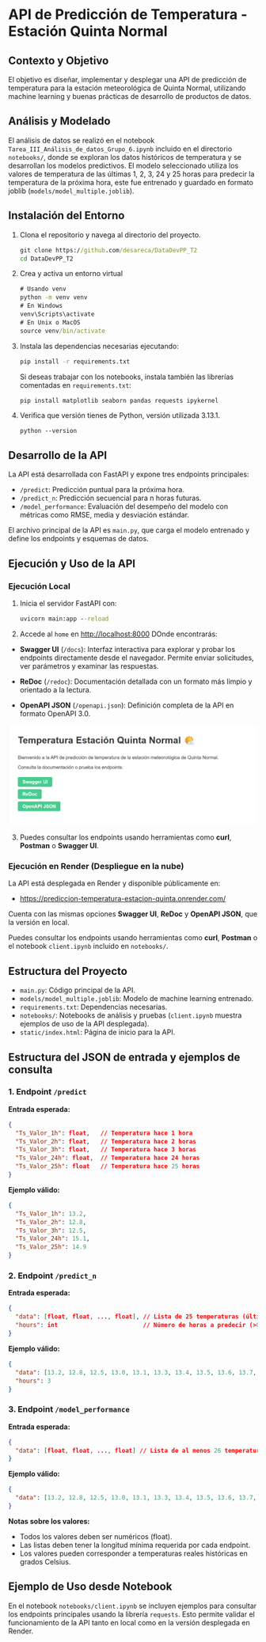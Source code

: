 # API de Predicción de Temperatura - Estación Quinta Normal

## Contexto y Objetivo

El objetivo es diseñar, implementar y desplegar una API de predicción de temperatura para la estación meteorológica de Quinta Normal, utilizando machine learning y buenas prácticas de desarrollo de productos de datos.

## Análisis y Modelado

El análisis de datos se realizó en el notebook `Tarea_III_Análisis_de_datos_Grupo_6.ipynb` incluido en el directorio `notebooks/`, donde se exploran los datos históricos de temperatura y se desarrollan los modelos predictivos. El modelo seleccionado utiliza los valores de temperatura de las últimas 1, 2, 3, 24 y 25 horas para predecir la temperatura de la próxima hora, este fue entrenado y guardado en formato joblib (`models/model_multiple.joblib`).

## Instalación del Entorno

1. Clona el repositorio y navega al directorio del proyecto.
   ```cmd
   git clone https://github.com/desareca/DataDevPP_T2
   cd DataDevPP_T2
   ```

2. Crea y activa un entorno virtual
   ```cmd
   # Usando venv
   python -m venv venv
   # En Windows
   venv\Scripts\activate
   # En Unix o MacOS
   source venv/bin/activate
   ```

3. Instala las dependencias necesarias ejecutando:
   ```cmd
   pip install -r requirements.txt
   ```
   Si deseas trabajar con los notebooks, instala también las librerías comentadas en `requirements.txt`:
   ```cmd
   pip install matplotlib seaborn pandas requests ipykernel
   ```
3. Verifica que versión tienes de Python, versión utilizada 3.13.1.
   ```
   python --version
   ```

## Desarrollo de la API

La API está desarrollada con FastAPI y expone tres endpoints principales:
- `/predict`: Predicción puntual para la próxima hora.
- `/predict_n`: Predicción secuencial para n horas futuras.
- `/model_performance`: Evaluación del desempeño del modelo con métricas como RMSE, media y desviación estándar.

El archivo principal de la API es `main.py`, que carga el modelo entrenado y define los endpoints y esquemas de datos.

## Ejecución y Uso de la API

### Ejecución Local

1. Inicia el servidor FastAPI con:
   ```cmd
   uvicorn main:app --reload
   ```
2. Accede al `home` en [http://localhost:8000](http://localhost:8000) DOnde encontrarás:

- **Swagger UI** (`/docs`): Interfaz interactiva para explorar y probar los endpoints directamente desde el navegador. Permite enviar solicitudes, ver parámetros y examinar las respuestas.

- **ReDoc** (`/redoc`): Documentación detallada con un formato más limpio y orientado a la lectura. 

- **OpenAPI JSON** (`/openapi.json`): Definición completa de la API en formato OpenAPI 3.0.

![Home API](static/Home_API.png)

3. Puedes consultar los endpoints usando herramientas como **curl**, **Postman** o **Swagger UI**.

### Ejecución en Render (Despliegue en la nube)

La API está desplegada en Render y disponible públicamente en:
- https://prediccion-temperatura-estacion-quinta.onrender.com/

Cuenta con las mismas opciones **Swagger UI**, **ReDoc** y **OpenAPI JSON**,  que la versión en local.

Puedes consultar los endpoints usando herramientas como **curl**, **Postman** o el notebook `client.ipynb` incluido en `notebooks/`.

## Estructura del Proyecto

- `main.py`: Código principal de la API.
- `models/model_multiple.joblib`: Modelo de machine learning entrenado.
- `requirements.txt`: Dependencias necesarias.
- `notebooks/`: Notebooks de análisis y pruebas (`client.ipynb` muestra ejemplos de uso de la API desplegada).
- `static/index.html`: Página de inicio para la API.

## Estructura del JSON de entrada y ejemplos de consulta

### 1. Endpoint `/predict`
**Entrada esperada:**
```json
{
  "Ts_Valor_1h": float,   // Temperatura hace 1 hora
  "Ts_Valor_2h": float,   // Temperatura hace 2 horas
  "Ts_Valor_3h": float,   // Temperatura hace 3 horas
  "Ts_Valor_24h": float,  // Temperatura hace 24 horas
  "Ts_Valor_25h": float   // Temperatura hace 25 horas
}
```
**Ejemplo válido:**
```json
{
  "Ts_Valor_1h": 13.2,
  "Ts_Valor_2h": 12.8,
  "Ts_Valor_3h": 12.5,
  "Ts_Valor_24h": 15.1,
  "Ts_Valor_25h": 14.9
}
```

### 2. Endpoint `/predict_n`
**Entrada esperada:**
```json
{
  "data": [float, float, ..., float], // Lista de 25 temperaturas (últimas 25 horas)
  "hours": int                        // Número de horas a predecir (>0)
}
```
**Ejemplo válido:**
```json
{
  "data": [13.2, 12.8, 12.5, 13.0, 13.1, 13.3, 13.4, 13.5, 13.6, 13.7, 13.8, 13.9, 14.0, 14.1, 14.2, 14.3, 14.4, 14.5, 14.6, 14.7, 14.8, 14.9, 15.0, 15.1, 15.2],
  "hours": 3
}
```

### 3. Endpoint `/model_performance`
**Entrada esperada:**
```json
{
  "data": [float, float, ..., float] // Lista de al menos 26 temperaturas (mínimo 26 valores)
}
```
**Ejemplo válido:**
```json
{
  "data": [13.2, 12.8, 12.5, 13.0, 13.1, 13.3, 13.4, 13.5, 13.6, 13.7, 13.8, 13.9, 14.0, 14.1, 14.2, 14.3, 14.4, 14.5, 14.6, 14.7, 14.8, 14.9, 15.0, 15.1, 15.2, 15.3]
}
```

**Notas sobre los valores:**
- Todos los valores deben ser numéricos (float).
- Las listas deben tener la longitud mínima requerida por cada endpoint.
- Los valores pueden corresponder a temperaturas reales históricas en grados Celsius.

## Ejemplo de Uso desde Notebook

En el notebook `notebooks/client.ipynb` se incluyen ejemplos para consultar los endpoints principales usando la librería `requests`. Esto permite validar el funcionamiento de la API tanto en local como en la versión desplegada en Render.
